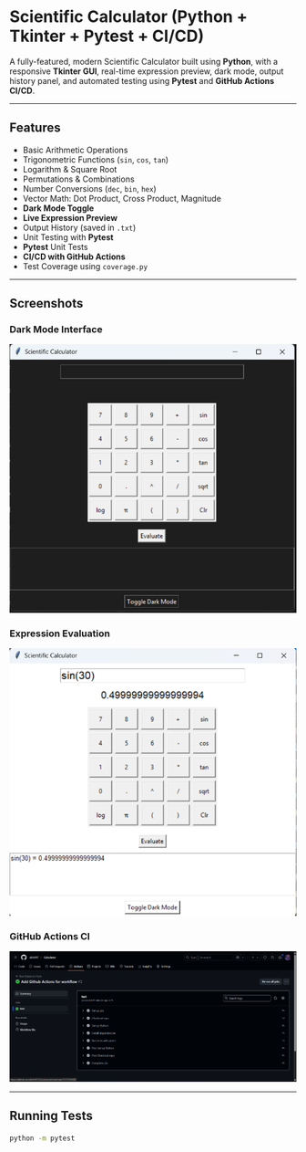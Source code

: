 #  Scientific Calculator (Python + Tkinter + Pytest + CI/CD)

A fully-featured, modern Scientific Calculator built using **Python**, with a responsive **Tkinter GUI**, real-time expression preview, dark mode, output history panel, and automated testing using **Pytest** and **GitHub Actions CI/CD**.

---

## Features

- Basic Arithmetic Operations  
-  Trigonometric Functions (`sin`, `cos`, `tan`)  
-  Logarithm & Square Root  
-  Permutations & Combinations  
-  Number Conversions (`dec`, `bin`, `hex`)  
-  Vector Math: Dot Product, Cross Product, Magnitude  
-  **Dark Mode Toggle**  
-  **Live Expression Preview**  
-  Output History (saved in `.txt`) 
-  Unit Testing with **Pytest**  
-  **Pytest** Unit Tests  
-  **CI/CD with GitHub Actions**  
-  Test Coverage using `coverage.py`

---

##  Screenshots

###  Dark Mode Interface  
![Dark Mode](screenshots/dark_mode.png)

###  Expression Evaluation  
![Preview](screenshots/preview.png)

###  GitHub Actions CI  
![CI](screenshots/ci_status.png)



---

##  Running Tests

```bash
python -m pytest

